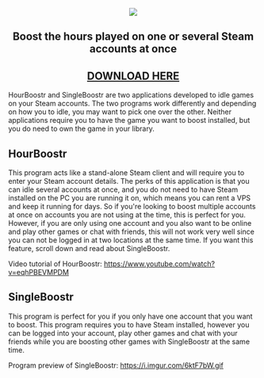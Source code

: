 <p align="center">
  <img src="http://i.imgur.com/MJN4zty.png"/>
  <h2 align="center">Boost the hours played on one or several Steam accounts at once</h2>
  <h2 align="center"><a href="https://github.com/Ezzpify/HourBoostr/releases">DOWNLOAD HERE</a></h2>
</p>

HourBoostr and SingleBoostr are two applications developed to idle games on your Steam accounts. The two programs work differently and depending on how you to idle, you may want to pick one over the other. Neither applications require you to have the game you want to boost installed, but you do need to own the game in your library.

## HourBoostr

This program acts like a stand-alone Steam client and will require you to enter your Steam account details. The perks of this application is that you can idle several accounts at once, and you do not need to have Steam installed on the PC you are running it on, which means you can rent a VPS and keep it running for days. So if you're looking to boost multiple accounts at once on accounts you are not using at the time, this is perfect for you. However, if you are only using one account and you also want to be online and play other games or chat with friends, this will not work very well since you can not be logged in at two locations at the same time. If you want this feature, scroll down and read about SingleBoostr.

Video tutorial of HourBoostr: https://www.youtube.com/watch?v=eqhPBEVMPDM

## SingleBoostr

This program is perfect for you if you only have one account that you want to boost. This program requires you to have Steam installed, however you can be logged into your account, play other games and chat with your friends while you are boosting other games with SingleBoostr at the same time.

Program preview of SingleBoostr: https://i.imgur.com/6ktF7bW.gif

